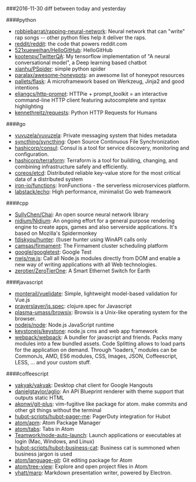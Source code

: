 ###2016-11-30
diff between today and yesterday

####python
* [robbiebarrat/rapping-neural-network](https://github.com/robbiebarrat/rapping-neural-network): Neural network that can "write" rap songs -- other python files help it deliver the raps.
* [reddit/reddit](https://github.com/reddit/reddit): the code that powers reddit.com
* [521xueweihan/HelloGitHub](https://github.com/521xueweihan/HelloGitHub): HelloGitHub
* [kootenpv/TwitterQA](https://github.com/kootenpv/TwitterQA): My tensorflow implementation of "A neural conversational model", a Deep learning based chatbot
* [xianhu/PSpider](https://github.com/xianhu/PSpider): simple python spider
* [paralax/awesome-honeypots](https://github.com/paralax/awesome-honeypots): an awesome list of honeypot resources
* [pallets/flask](https://github.com/pallets/flask): A microframework based on Werkzeug, Jinja2 and good intentions
* [eliangcs/http-prompt](https://github.com/eliangcs/http-prompt): HTTPie + prompt_toolkit = an interactive command-line HTTP client featuring autocomplete and syntax highlighting
* [kennethreitz/requests](https://github.com/kennethreitz/requests): Python HTTP Requests for Humans

####go
* [vuvuzela/vuvuzela](https://github.com/vuvuzela/vuvuzela): Private messaging system that hides metadata
* [syncthing/syncthing](https://github.com/syncthing/syncthing): Open Source Continuous File Synchronization
* [hashicorp/consul](https://github.com/hashicorp/consul): Consul is a tool for service discovery, monitoring and configuration.
* [hashicorp/terraform](https://github.com/hashicorp/terraform): Terraform is a tool for building, changing, and combining infrastructure safely and efficiently.
* [coreos/etcd](https://github.com/coreos/etcd): Distributed reliable key-value store for the most critical data of a distributed system
* [iron-io/functions](https://github.com/iron-io/functions): IronFunctions - the serverless microservices platform.
* [labstack/echo](https://github.com/labstack/echo): High performance, minimalist Go web framework

####cpp
* [SullyChen/Chai](https://github.com/SullyChen/Chai): An open source neural network library
* [nidium/Nidium](https://github.com/nidium/Nidium): An ongoing effort for a general purpose rendering engine to create apps, games and also serverside applications. It's based on Mozilla's Spidermonkey
* [fdiskyou/hunter](https://github.com/fdiskyou/hunter): (l)user hunter using WinAPI calls only
* [camsas/firmament](https://github.com/camsas/firmament): The Firmament cluster scheduling platform
* [google/googletest](https://github.com/google/googletest): Google Test
* [nwjs/nw.js](https://github.com/nwjs/nw.js): Call all Node.js modules directly from DOM and enable a new way of writing applications with all Web technologies.
* [zerotier/ZeroTierOne](https://github.com/zerotier/ZeroTierOne): A Smart Ethernet Switch for Earth

####javascript
* [monterail/vuelidate](https://github.com/monterail/vuelidate): Simple, lightweight model-based validation for Vue.js
* [prayerslayer/js.spec](https://github.com/prayerslayer/js.spec): clojure.spec for Javascript
* [plasma-umass/browsix](https://github.com/plasma-umass/browsix): Browsix is a Unix-like operating system for the browser.
* [nodejs/node](https://github.com/nodejs/node): Node.js JavaScript runtime 
* [keystonejs/keystone](https://github.com/keystonejs/keystone): node.js cms and web app framework
* [webpack/webpack](https://github.com/webpack/webpack): A bundler for javascript and friends. Packs many modules into a few bundled assets. Code Splitting allows to load parts for the application on demand. Through "loaders," modules can be CommonJs, AMD, ES6 modules, CSS, Images, JSON, Coffeescript, LESS, ... and your custom stuff.

####coffeescript
* [yakyak/yakyak](https://github.com/yakyak/yakyak): Desktop chat client for Google Hangouts
* [danielgtaylor/aglio](https://github.com/danielgtaylor/aglio): An API Blueprint renderer with theme support that outputs static HTML
* [akonwi/git-plus](https://github.com/akonwi/git-plus): vim-fugitive like package for atom. make commits and other git things without the terminal
* [hubot-scripts/hubot-pager-me](https://github.com/hubot-scripts/hubot-pager-me): PagerDuty integration for Hubot
* [atom/apm](https://github.com/atom/apm): Atom Package Manager
* [atom/tabs](https://github.com/atom/tabs): Tabs in Atom
* [Teamwork/node-auto-launch](https://github.com/Teamwork/node-auto-launch): Launch applications or executables at login (Mac, Windows, and Linux)
* [hubot-scripts/hubot-business-cat](https://github.com/hubot-scripts/hubot-business-cat): Business cat is summoned when business jargon is used
* [atom/language-git](https://github.com/atom/language-git): Git editing package for Atom
* [atom/tree-view](https://github.com/atom/tree-view): Explore and open project files in Atom
* [yhatt/marp](https://github.com/yhatt/marp): Markdown presentation writer, powered by Electron.
